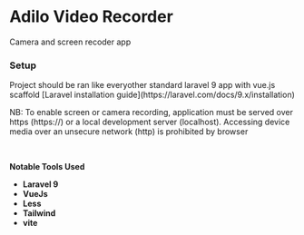 <h1>Adilo Video Recorder</h1>
<p>Camera and screen recoder app</p>


<h3>Setup</h3>
<p>Project should be ran like everyother standard laravel 9 app with vue.js scaffold [Laravel installation guide](https://laravel.com/docs/9.x/installation)</p>

<p>NB: To enable screen or camera recording, application must be served over https (https://) or a local development server (localhost). Accessing device media over an unsecure network (http) is prohibited by browser<p>

<br>
<p><b>Notable Tools Used<b></p>
<ul>
 <li>Laravel 9</li>
 <li>VueJs</li>
 <li>Less</li>
 <li>Tailwind</li>
 <li>vite</li>
<ul>
